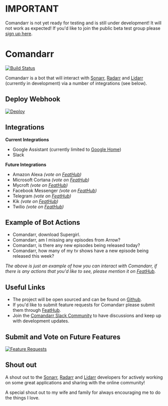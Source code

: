 # IMPORTANT

Comandarr is not yet ready for testing and is still under development! It will not work as expected! If you'd like to join the public beta test group please [sign up here](https://docs.google.com/forms/d/e/1FAIpQLSef0g1l4vUb8GNxIn4r6YgcIJWVQEGYaQQA45Tu43VbZKCyLA/viewform?c=0&w=1).

# Comandarr

[![Build Status](https://travis-ci.org/Comandarr/Comandarr.svg?branch=master)](https://travis-ci.org/Comandarr/Comandarr)

Comandarr is a bot that will interact with [Sonarr](https://github.com/Sonarr/Sonarr), [Radarr](https://github.com/Radarr/Radarr) and [Lidarr](https://github.com/mattman86/Lidarr) (currently in development) via a number of integrations (see below).

## Deploy Webhook

[![Deploy](https://www.herokucdn.com/deploy/button.svg)](https://heroku.com/deploy)

## Integrations

**Current Integrations**

* Google Assistant (currently limited to [Google Home](https://madeby.google.com/home/))
* Slack

**Future Integrations**

* Amazon Alexa *(vote on [FeatHub](http://feathub.com/Comandarr/Comandarr/+3))*
* Microsoft Cortana *(vote on [FeatHub](http://feathub.com/Comandarr/Comandarr/+4))*
* Mycroft *(vote on [FeatHub](http://feathub.com/Comandarr/Comandarr/+5))*
* Facebook Messenger *(vote on [FeatHub](http://feathub.com/Comandarr/Comandarr/+6))*
* Telegram *(vote on [FeatHub](http://feathub.com/Comandarr/Comandarr/+1))*
* Kik *(vote on [FeatHub](http://feathub.com/Comandarr/Comandarr/+7))*
* Twilio *(vote on [FeatHub](http://feathub.com/Comandarr/Comandarr))*

## Example of Bot Actions

* Comandarr, download Supergirl.
* Comandarr, am I missing any episodes from Arrow?
* Comandarr, is there any new episodes being released today?
* Comandarr, how many of my tv shows have a new episode being released this week?

*The above is just an example of how you can interact with Comandarr, if there is any actions that you'd like to see, please mention it on [FeatHub](http://feathub.com/Comandarr/Comandarr).*

## Useful Links

* The project will be open sourced and can be found on [Github](https://github.com/Comandarr/Comandarr). 
* If you'd like to submit feature requests for Comandarr please submit them through [FeatHub](http://feathub.com/Comandarr/Comandarr).
* Join the [Comandarr Slack Community](https://slack-invite-comandarr.herokuapp.com/) to have discussions and keep up with development updates.

## Submit and Vote on Future Features

[![Feature Requests](http://feathub.com/Comandarr/Comandarr?format=svg)](http://feathub.com/Comandarr/Comandarr)

## Shout out

A shout out to the [Sonarr](https://github.com/Sonarr/Sonarr), [Radarr](https://github.com/Radarr/Radarr) and [Lidarr](https://github.com/mattman86/Lidarr) developers for actively working on some great applications and sharing with the online community!

A special shout out to my wife and family for always encouraging me to do the things I love.
